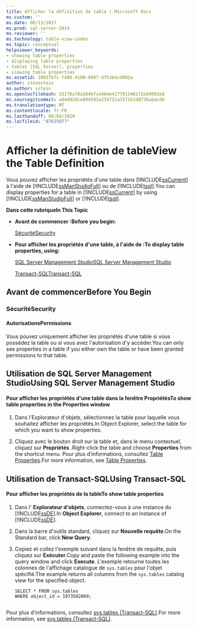 ```yaml
---
title: Afficher la définition de table | Microsoft Docs
ms.custom: ''
ms.date: 06/13/2017
ms.prod: sql-server-2014
ms.reviewer: ''
ms.technology: table-view-index
ms.topic: conceptual
helpviewer_keywords:
- showing table properties
- displaying table properties
- tables [SQL Server], properties
- viewing table properties
ms.assetid: 1865fb7c-f480-4100-9007-df5364cd002a
author: stevestein
ms.author: sstein
ms.openlocfilehash: 53170a78a104bfce4b4e4177015461f2eb9093e6
ms.sourcegitcommit: ad4d92dce894592a259721a1571b1d8736abacdb
ms.translationtype: MT
ms.contentlocale: fr-FR
ms.lasthandoff: 08/04/2020
ms.locfileid: "87615077"
---
```

# <a name="view-the-table-definition"></a><span data-ttu-id="d7543-102">Afficher la définition de table</span><span class="sxs-lookup"><span data-stu-id="d7543-102">View the Table Definition</span></span>
  <span data-ttu-id="d7543-103">Vous pouvez afficher les propriétés d'une table dans [!INCLUDE[ssCurrent](../../includes/sscurrent-md.md)] à l'aide de [!INCLUDE[ssManStudioFull](../../includes/ssmanstudiofull-md.md)] ou de [!INCLUDE[tsql](../../includes/tsql-md.md)].</span><span class="sxs-lookup"><span data-stu-id="d7543-103">You can display properties for a table in [!INCLUDE[ssCurrent](../../includes/sscurrent-md.md)] by using [!INCLUDE[ssManStudioFull](../../includes/ssmanstudiofull-md.md)] or [!INCLUDE[tsql](../../includes/tsql-md.md)].</span></span>  
  
 <span data-ttu-id="d7543-104">**Dans cette rubrique**</span><span class="sxs-lookup"><span data-stu-id="d7543-104">**In This Topic**</span></span>  
  
-   <span data-ttu-id="d7543-105">**Avant de commencer :**</span><span class="sxs-lookup"><span data-stu-id="d7543-105">**Before you begin:**</span></span>  
  
     [<span data-ttu-id="d7543-106">Sécurité</span><span class="sxs-lookup"><span data-stu-id="d7543-106">Security</span></span>](#Security)  
  
-   <span data-ttu-id="d7543-107">**Pour afficher les propriétés d'une table, à l'aide de :**</span><span class="sxs-lookup"><span data-stu-id="d7543-107">**To display table properties, using:**</span></span>  
  
     [<span data-ttu-id="d7543-108">SQL Server Management Studio</span><span class="sxs-lookup"><span data-stu-id="d7543-108">SQL Server Management Studio</span></span>](#SSMSProcedure)  
  
     [<span data-ttu-id="d7543-109">Transact-SQL</span><span class="sxs-lookup"><span data-stu-id="d7543-109">Transact-SQL</span></span>](#TsqlProcedure)  
  
##  <a name="before-you-begin"></a><a name="BeforeYouBegin"></a> <span data-ttu-id="d7543-110">Avant de commencer</span><span class="sxs-lookup"><span data-stu-id="d7543-110">Before You Begin</span></span>  
  
###  <a name="security"></a><a name="Security"></a> <span data-ttu-id="d7543-111">Sécurité</span><span class="sxs-lookup"><span data-stu-id="d7543-111">Security</span></span>  
  
####  <a name="permissions"></a><a name="Permissions"></a> <span data-ttu-id="d7543-112">Autorisations</span><span class="sxs-lookup"><span data-stu-id="d7543-112">Permissions</span></span>  
 <span data-ttu-id="d7543-113">Vous pouvez uniquement afficher les propriétés d'une table si vous possédez la table ou si vous avez l'autorisation d'y accéder.</span><span class="sxs-lookup"><span data-stu-id="d7543-113">You can only see properties in a table if you either own the table or have been granted permissions to that table.</span></span>  
  
##  <a name="using-sql-server-management-studio"></a><a name="SSMSProcedure"></a> <span data-ttu-id="d7543-114">Utilisation de SQL Server Management Studio</span><span class="sxs-lookup"><span data-stu-id="d7543-114">Using SQL Server Management Studio</span></span>  
  
#### <a name="to-show-table-properties-in-the-properties-window"></a><span data-ttu-id="d7543-115">Pour afficher les propriétés d'une table dans la fenêtre Propriétés</span><span class="sxs-lookup"><span data-stu-id="d7543-115">To show table properties in the Properties window</span></span>  
  
1.  <span data-ttu-id="d7543-116">Dans l'Explorateur d'objets, sélectionnez la table pour laquelle vous souhaitez afficher les propriétés.</span><span class="sxs-lookup"><span data-stu-id="d7543-116">In Object Explorer, select the table for which you want to show properties.</span></span>  
  
2.  <span data-ttu-id="d7543-117">Cliquez avec le bouton droit sur la table et, dans le menu contextuel, cliquez sur **Propriétés** .</span><span class="sxs-lookup"><span data-stu-id="d7543-117">Right-click the table and choose **Properties** from the shortcut menu.</span></span> <span data-ttu-id="d7543-118">Pour plus d’informations, consultez [Table Properties](table-properties-ssms.md).</span><span class="sxs-lookup"><span data-stu-id="d7543-118">For more information, see [Table Properties](table-properties-ssms.md).</span></span>  
  
##  <a name="using-transact-sql"></a><a name="TsqlProcedure"></a> <span data-ttu-id="d7543-119">Utilisation de Transact-SQL</span><span class="sxs-lookup"><span data-stu-id="d7543-119">Using Transact-SQL</span></span>  
  
#### <a name="to-show-table-properties"></a><span data-ttu-id="d7543-120">Pour afficher les propriétés de la table</span><span class="sxs-lookup"><span data-stu-id="d7543-120">To show table properties</span></span>  
  
1.  <span data-ttu-id="d7543-121">Dans l' **Explorateur d'objets**, connectez-vous à une instance du [!INCLUDE[ssDE](../../includes/ssde-md.md)].</span><span class="sxs-lookup"><span data-stu-id="d7543-121">In **Object Explorer**, connect to an instance of [!INCLUDE[ssDE](../../includes/ssde-md.md)].</span></span>  
  
2.  <span data-ttu-id="d7543-122">Dans la barre d'outils standard, cliquez sur **Nouvelle requête**.</span><span class="sxs-lookup"><span data-stu-id="d7543-122">On the Standard bar, click **New Query**.</span></span>  
  
3.  <span data-ttu-id="d7543-123">Copiez et collez l'exemple suivant dans la fenêtre de requête, puis cliquez sur **Exécuter**.</span><span class="sxs-lookup"><span data-stu-id="d7543-123">Copy and paste the following example into the query window and click **Execute**.</span></span> <span data-ttu-id="d7543-124">L'exemple retourne toutes les colonnes de l'affichage catalogue de `sys.tables` pour l'objet spécifié.</span><span class="sxs-lookup"><span data-stu-id="d7543-124">The example returns all columns from the `sys.tables` catalog view for the specified object.</span></span>  
  
    ```  
    SELECT * FROM sys.tables  
    WHERE object_id = 1973582069;  
  
    ```  
  
 <span data-ttu-id="d7543-125">Pour plus d’informations, consultez [sys.tables &#40;Transact-SQL&#41;](/sql/relational-databases/system-catalog-views/sys-tables-transact-sql).</span><span class="sxs-lookup"><span data-stu-id="d7543-125">For more information, see [sys.tables &#40;Transact-SQL&#41;](/sql/relational-databases/system-catalog-views/sys-tables-transact-sql).</span></span>  
  
###  <a name="TsqlExample"></a>  
